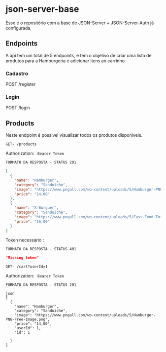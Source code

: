 # json-server-base

Esse é o repositório com a base de JSON-Server + JSON-Server-Auth já configurada,

## Endpoints

A api tem um total de 5 endpoints, e tem o objetivo de criar uma lista de produtos para a Hamburgeria e adicionar itens ao carrinho

### Cadastro

POST /register

### Login

POST /login

## Products

Neste endpoint é possivel visualizar todos os produtos disponiveis.

`GET- /products`

Authorization: ` Bearer Token`

`FORMATO DA RESPOSTA - STATUS 201`

```json
[
  {
    "name": "Hamburger",
    "category": "Sanduiche",
    "image": "https://www.pngall.com/wp-content/uploads/5/Hamburger-PNG-Free-Image.png",
    "price": "14,00"
  },
  {
    "name": "X-Burguer",
    "category": "Sanduiche",
    "image": "https://www.pngall.com/wp-content/uploads/5/Fast-Food-Tofu-Burger-PNG-Free-Download.png",
    "price": "16,00"
  }
]
```

Token necessário :

`FORMATO DA RESPOSTA - STATUS 401`

```json
"Missing token"
```

`GET- /cart?userId=1`

Authorization: ` Bearer Token`

`FORMATO DA RESPOSTA - STATUS 201`

```
json
[
  {
    "name": "Hamburger",
    "category": "Sanduiche",
    "image": "https://www.pngall.com/wp-content/uploads/5/Hamburger-PNG-Free-Image.png",
    "price": "14,00",
    "userId": 1,
    "id": 1

  }
]
```
